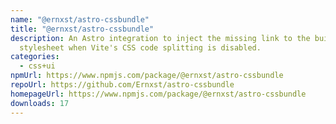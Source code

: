 ```yaml
---
name: "@ernxst/astro-cssbundle"
title: "@ernxst/astro-cssbundle"
description: An Astro integration to inject the missing link to the built CSS
  stylesheet when Vite's CSS code splitting is disabled.
categories:
  - css+ui
npmUrl: https://www.npmjs.com/package/@ernxst/astro-cssbundle
repoUrl: https://github.com/Ernxst/astro-cssbundle
homepageUrl: https://www.npmjs.com/package/@ernxst/astro-cssbundle
downloads: 17
---
```

